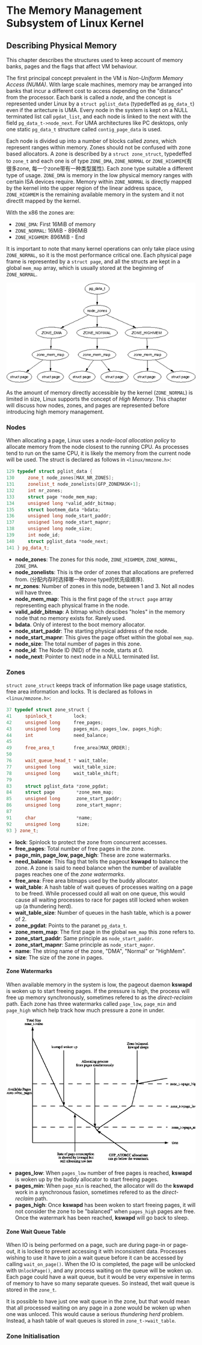 # The Memory Management Subsystem of Linux Kernel

## Describing Physical Memory

This chapter describes the structures used to keep account of memory banks, pages and the flags that affect VM behaviour. 

The first principal concept prevalent in the VM is *Non-Uniform Memory Access (NUMA)*. With large scale machines, memory may be arranged into banks that incur a different cost to access depending on the "distance" from the processor. Each bank is called a *node*, and the concept is represented under Linux by a `struct pglist_data` (typedeffed as `pg_data_t`) even if the aritecture is UMA. Every node in the system is kept on a NULL terminated list call `pgdat_list`, and each node is linked to the next with the field `pg_data_t->node_next`. For UMA architectures like PC desktops, only one static `pg_data_t` structure called `contig_page_data` is used. 

Each node is divided up into a number of blocks called *zones*, which represent ranges within memory. Zones should not be confused with zone based allocators. A zone is described by a `struct zone_struct`, typedeffed to `zone_t` and each one is of type `ZONE_DMA`, `ZONE_NORMAL` or `ZONE_HIGHMEM`(有很多zone, 每一个zone带有一种类型属性). Each zone type suitable a different type of usage. `ZONE_DMA` is memory in the low physical memory ranges with certain ISA devices require. Memory within `ZONE_NORMAL` is directly mapped by the kernel into the upper region of the linear address space, `ZONE_HIGHMEM` is the remaining available memory in the system and it not directlt mapped by the kernel.

With the x86 the zones are:
- `ZONE_DMA`: First 16MiB of memory
- `ZONE_NORMAL`: 16MiB - 896MiB
- `ZONE_HIGHMEM`: 896MiB - End

It is important to note that many kernel operations can only take place using `ZONE_NORMAL`, so it is the most performance critical one. Each physical page frame is represented by a `struct page`, and all the structs are kept in a global `mem_map` array, which is usually stored at the beginning of `ZONE_NORMAL`. 

![Relationship between nodes, zones, and pages](./pics/understand-html001.png)

As the amount of memory directly accessible by the kernel (`ZONE_NORMAL`) is limited in size, Linux supports the concept of *High Memory*. This chapter will discuss how nodes, zones, and pages are represented before introducing high memory management.

### Nodes

When allocating a page, Linux uses a *node-local allocation policy* to allocate memory from the node closest to the running CPU. As processes tend to run on the same CPU, it is likely the memory from the current node will be used. The struct is declared as follows in `<linux/mmzone.h>`:

```c++
129 typedef struct pglist_data {
130     zone_t node_zones[MAX_NR_ZONES];
131     zonelist_t node_zonelists[GFP_ZONEMASK+1];
132     int nr_zones;
133     struct page *node_mem_map;
134     unsigned long *valid_addr_bitmap;
135     struct bootmem_data *bdata;
136     unsigned long node_start_paddr;
137     unsigned long node_start_mapnr;
138     unsigned long node_size;
139     int node_id;
140     struct pglist_data *node_next;
141 } pg_data_t; 
```

- **node_zones**: The zones for this node, `ZONE_HIGHMEM`, `ZONE_NORMAL`, `ZONE_DMA`.
- **node_zonelists**: This is the order of zones that allocations are preferred from. (分配内存时选择哪一种zone type的优先级顺序).
- **nr_zones**: Number of zones in this node, between 1 and 3. Not all nodes will have three.
- **node_mem_map**: This is the first page of the `struct page` array representing each physical frame in the node.
- **valid_addr_bitmap**: A bitmap which descibes "holes" in the memory node that no memory exists for. Rarely used.
- **bdata**. Only of interest to the boot memory allocator.
- **node_start_paddr**: The starting physical address of the node.
- **node_start_mapnr**: This gives the page offset within the global `mem_map`.
- **node_size**: The total number of pages in this zone.
- **node_id**: The Node ID (NID) of the node, starts at 0.
- **node_next**: Pointer to next node in a NULL terminated list.

### Zones

`struct zone_struct` keeps track of information like page usage statistics, free area information and locks. Tt is declared as follows in `<linux/mmzone.h>`:

```c++
37 typedef struct zone_struct {
41     spinlock_t        lock;
42     unsigned long     free_pages;
43     unsigned long     pages_min, pages_low, pages_high;
44     int               need_balance;
45 
49     free_area_t       free_area[MAX_ORDER];
50 
76     wait_queue_head_t * wait_table;
77     unsigned long     wait_table_size;
78     unsigned long     wait_table_shift;
79 
83     struct pglist_data *zone_pgdat;
84     struct page        *zone_mem_map;
85     unsigned long      zone_start_paddr;
86     unsigned long      zone_start_mapnr;
87 
91     char               *name;
92     unsigned long      size;
93 } zone_t;
```

- **lock**: Spinlock to protect the zone from concurrent accesses.
- **free_pages**: Total number of free pages in the zone.
- **page_min, page_low, page_high**: These are zone watermarks.
- **need_balance**: This flag that tells the pageout **kswapd** to balance the zone. A zone is said to need balance when the number of available pages reaches one of the *zone watermarks*.
- **free_area**: Free area bitmaps used by the buddy allocator.
- **wait_table**: A hash table of wait queues of processes waiting on a page to be freed. While processed could all wait on one queue, this would cause all waiting processes to race for pages still locked when woken up (a thundering herd).
- **wait_table_size**: Number of queues in the hash table, which is a power of 2.
- **zone_pgdat**: Points to the paranet `pg_data_t`.
- **zone_mem_map**: The first page in the global `mem_map` this zone refers to.
- **zone_start_paddr**: Same principle as `node_start_paddr`.
- **zone_start_mapnr**: Same principle as `node_start_mapnr`.
- **name**: The string name of the zone, "DMA", "Normal" or "HighMem".
- **size**: The size of the zone in pages.

#### Zone Watermarks

When available memory in the system is low, the pageout daemon **kswapd** is woken up to start freeing pages. If the pressure is high, the process will free up memory synchronously, sometimes refered to as the *direct-reclaim* path. Each zone has three watermarks called `page_low`, `page_min` and `page_high` which help track how much pressure a zone in under.

![Zone Watermarks](./pics/understand-html002.png)

- **pages_low**: When `pages_low` number of free pages is reached, **kswapd** is woken up by the buddy allocator to start freeing pages.
- **pages_min**: When `page_min` is reached, the allocator will do the **kswapd** work in a synchronous fasion, sometimes refered to as the *direct-reclaim* path.
- **pages_high**: Once **kswapd** has been woken to start freeing pages, it will not consider the zone to be "balanced" when `pages_high` pages are free. Once the watermark has been reached, **kswapd** will go back to sleep.

#### Zone Wait Queue Table

When IO is being performed on a page, such are during page-in or page-out, it is locked to prevent accessing it with inconsistent data. Processes wishing to use it have to join a wait queue before it can be accessed by calling `wait_on_page()`. When the IO is completed, the page will be unlocked with `UnlockPage()`, and any process waiting on the queue will be woken up. Each page could have a wait queue, but it would be very expensive in terms of memory to have so many separate queues. So instead, thet wait queue is stored in the `zone_t`.

It is possible to have just one wait queue in the zone, but that would mean that all processed waiting on any page in a zone would be woken up when one was unloced. This would cause a serious *thundering herd* problem. Instead, a hash table of wait queues is stored in `zone_t->wait_table`. 

### Zone Initialisation

